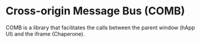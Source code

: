 
# Cross-origin Message Bus (COMB)

COMB is a library that facilitates the calls between the parent window (hApp UI) and the iframe
(Chaperone).
